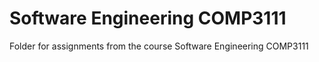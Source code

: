 # Software Engineering COMP3111
 Folder for assignments from the course Software Engineering COMP3111
